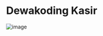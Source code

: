 # Dewakoding Kasir

![image](https://raw.githubusercontent.com/SeptiawanAjiP/dewakoding-kasir/master/image.png)
